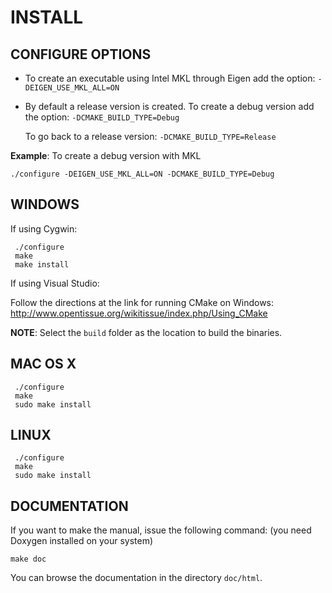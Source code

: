 # INSTALL
 
## CONFIGURE OPTIONS

 * To create an executable using Intel MKL through Eigen add the option:
   `-DEIGEN_USE_MKL_ALL=ON`
 
 * By default a release version is created. To create a debug version add the option:
   `-DCMAKE_BUILD_TYPE=Debug`

   To go back to a release version:
   `-DCMAKE_BUILD_TYPE=Release`
   

 **Example**: To create a debug version with MKL
 ```
 ./configure -DEIGEN_USE_MKL_ALL=ON -DCMAKE_BUILD_TYPE=Debug
 ``` 

## WINDOWS

If using Cygwin:
```
 ./configure
 make
 make install
```

If using Visual Studio:

Follow the directions at the link for running CMake on Windows:
http://www.opentissue.org/wikitissue/index.php/Using_CMake
    
**NOTE**: Select the `build` folder as the location to build the binaries.
    
    
## MAC OS X
```
 ./configure
 make
 sudo make install
```

## LINUX
```
 ./configure
 make
 sudo make install
```
 
## DOCUMENTATION
 
 If you want to make the manual, issue the following command:
 (you need Doxygen installed on your system)

 ```
 make doc
 ```

 You can browse the documentation in the directory `doc/html`.